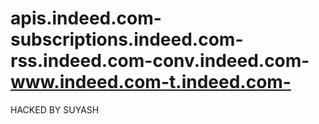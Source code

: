 # apis.indeed.com-subscriptions.indeed.com-rss.indeed.com-conv.indeed.com-www.indeed.com-t.indeed.com-
HACKED BY SUYASH
